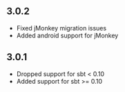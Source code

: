 ## 3.0.2

  * Fixed jMonkey migration issues
  * Added android support for jMonkey

## 3.0.1

  * Dropped support for sbt < 0.10
  * Added support for sbt >= 0.10
